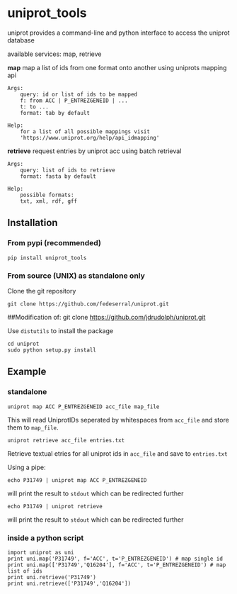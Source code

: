 uniprot\_tools
==============

uniprot provides a command-line and python interface to access the
uniprot database

available services: map, retrieve

**map**
    map a list of ids from one format onto another using uniprots mapping api
    
    Args:
        query: id or list of ids to be mapped
        f: from ACC | P_ENTREZGENEID | ...
        t: to ...
        format: tab by default

    Help:
        for a list of all possible mappings visit
        'https://www.uniprot.org/help/api_idmapping'
    

**retrieve**
    request entries by uniprot acc using batch retrieval

    Args:
        query: list of ids to retrieve
        format: fasta by default

    Help:
        possible formats:
        txt, xml, rdf, gff

Installation
------------

### From pypi (recommended)

    pip install uniprot_tools

### From source (UNIX) as standalone only

Clone the git repository
    
    git clone https://github.com/fedeserral/uniprot.git
 ##Modification of:
    git clone https://github.com/jdrudolph/uniprot.git

Use `distutils` to install the package

    cd uniprot
    sudo python setup.py install

Example
-------

### standalone

    uniprot map ACC P_ENTREZGENEID acc_file map_file

This will read UniprotIDs seperated by whitespaces from `acc_file` and
store them to `map_file`.

    uniprot retrieve acc_file entries.txt

Retrieve textual etries for all uniprot ids in `acc_file` and save to
`entries.txt`

Using a pipe:

    echo P31749 | uniprot map ACC P_ENTREZGENEID

will print the result to `stdout` which can be redirected further

    echo P31749 | uniprot retrieve

will print the result to `stdout` which can be redirected further

### inside a python script

    import uniprot as uni
    print uni.map('P31749', f='ACC', t='P_ENTREZGENEID') # map single id
    print uni.map(['P31749','Q16204'], f='ACC', t='P_ENTREZGENEID') # map list of ids
    print uni.retrieve('P31749')
    print uni.retrieve(['P31749','Q16204'])
